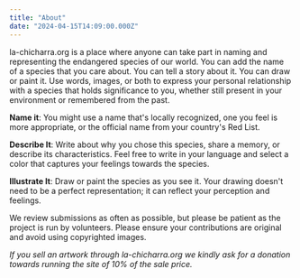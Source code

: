 ```yaml
---
title: "About"
date: "2024-04-15T14:09:00.000Z"
---
```

la-chicharra.org is a place where anyone can take part in naming and representing the endangered species of our world. You can add the name of a species that you care about. You can tell a story about it. You can draw or paint it. Use words, images, or both to express your personal relationship with a species that holds significance to you, whether still present in your environment or remembered from the past.

**Name it**: You might use a name that's locally recognized, one you feel is more appropriate, or the official name from your country's Red List.

**Describe It**: Write about why you chose this species, share a memory, or describe its characteristics. Feel free to write in your language and select a color that captures your feelings towards the species.

**Illustrate It**: Draw or paint the species as you see it. Your drawing doesn't need to be a perfect representation; it can reflect your perception and feelings.

We review submissions as often as possible, but please be patient as the project is run by volunteers. Please ensure your contributions are original and avoid using copyrighted images. 

_If you sell an artwork through la-chicharra.org we kindly ask for a donation towards running the site of 10% of the sale price._

